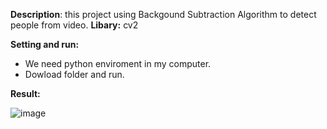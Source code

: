 **Description**:  this project using Backgound Subtraction Algorithm to detect people from video.
**Libary:** cv2

**Setting and run:**
+ We need python enviroment in my computer.
+ Dowload folder and run.
  
**Result:**

![image](https://github.com/datt46999/using_Background_to-detect_peoplete/assets/125117718/d4601c88-0c42-4273-8598-e4a130ef9334)

